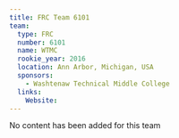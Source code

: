 ```yaml
---
title: FRC Team 6101
team:
  type: FRC
  number: 6101
  name: WTMC
  rookie_year: 2016
  location: Ann Arbor, Michigan, USA
  sponsors:
    - Washtenaw Technical Middle College
  links:
    Website: 
---
```

No content has been added for this team
